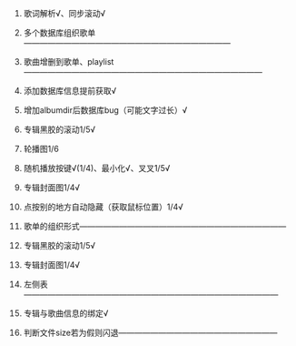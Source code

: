 
1. 歌词解析√、同步滚动√

3. 多个数据库组织歌单——————————————————————————

4. 歌曲增删到歌单、playlist——————————————————————————————

5. 添加数据库信息提前获取√

6. 增加albumdir后数据库bug（可能文字过长）√



7. 专辑黑胶的滚动1/5√
8. 轮播图1/6
9. 随机播放按键√(1/4)、最小化√、叉叉1/5√
10. 专辑封面图1/4√
11. 点按别的地方自动隐藏（获取鼠标位置）1/4√
2. 歌单的组织形式——————————————————————————
3. 专辑黑胶的滚动1/5√
6. 专辑封面图1/4√
8. 左侧表————————————————————————————————
9. 专辑与歌曲信息的绑定√
17. 判断文件size若为假则闪退————————————————————
